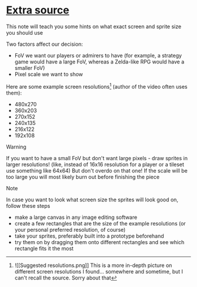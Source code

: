 # [Extra source](https://youtu.be/YfCNJ9aEh6Y)

This note will teach you some hints on what exact screen and sprite size you should use

Two factors affect our decision:
- FoV we want our players or admirers to have (for example, a strategy game would have a large FoV, whereas a Zelda-like RPG would have a smaller FoV)
- Pixel scale we want to show

Here are some example screen resolutions[^1] (author of the video often uses them): 
- 480x270
- 360x203
- 270x152
- 240x135
- 216x122
- 192x108

>[!warning]
>If you want to have a small FoV but don't want large pixels - draw sprites in larger resolutions! (like, instead of 16x16 resolution for a player or a tileset use something like 64x64)
>But don't overdo on that one! If the scale will be too large you will most likely burn out before finishing the piece

>[!note]
>In case you want to look what screen size the sprites will look good on, follow these steps
>- make a large canvas in any image editing software
>- create a few rectangles that are the size of the example resolutions (or your personal preferred resolution, of course)
>- take your sprites, preferably built into a prototype beforehand
>- try them on by dragging them onto different rectangles and see which rectangle fits it the most

[^1]: ![[Suggested resolutions.png]]
This is a more in-depth picture on different screen resolutions I found... somewhere and sometime, but I can't recall the source. Sorry about that